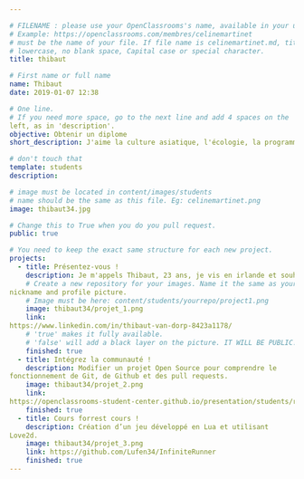 ```yaml
---

# FILENAME : please use your OpenClassrooms's name, available in your url.
# Example: https://openclassrooms.com/membres/celinemartinet
# must be the name of your file. If file name is celinemartinet.md, title is celinemartinet.
# lowercase, no blank space, Capital case or special character.
title: thibaut

# First name or full name
name: Thibaut
date: 2019-01-07 12:38

# One line.
# If you need more space, go to the next line and add 4 spaces on the 
left, as in 'description'.
objective: Obtenir un diplome
short_description: J'aime la culture asiatique, l'écologie, la programmation.

# don't touch that
template: students
description:

# image must be located in content/images/students
# name should be the same as this file. Eg: celinemartinet.png
image: thibaut34.jpg

# Change this to True when you do you pull request.
public: true

# You need to keep the exact same structure for each new project.
projects:
  - title: Présentez-vous !
    description: Je m'appels Thibaut, 23 ans, je vis en irlande et souhaites partir vivre en asie.
    # Create a new repository for your images. Name it the same as your 
nickname and profile picture.
    # Image must be here: content/students/yourrepo/project1.png
    image: thibaut34/projet_1.png
    link: 
https://www.linkedin.com/in/thibaut-van-dorp-8423a1178/
    # 'true' makes it fully available.
    # 'false' will add a black layer on the picture. IT WILL BE PUBLIC!
    finished: true
  - title: Intégrez la communauté !
    description: Modifier un projet Open Source pour comprendre le 
fonctionnement de Git, de Github et des pull requests. 
    image: thibaut34/projet_2.png
    link: 
https://openclassrooms-student-center.github.io/presentation/students/ratus.html
    finished: true
  - title: Cours forrest cours !
    description: Création d’un jeu développé en Lua et utilisant 
Love2d.
    image: thibaut34/projet_3.png
    link: https://github.com/Lufen34/InfiniteRunner
    finished: true
---
```

